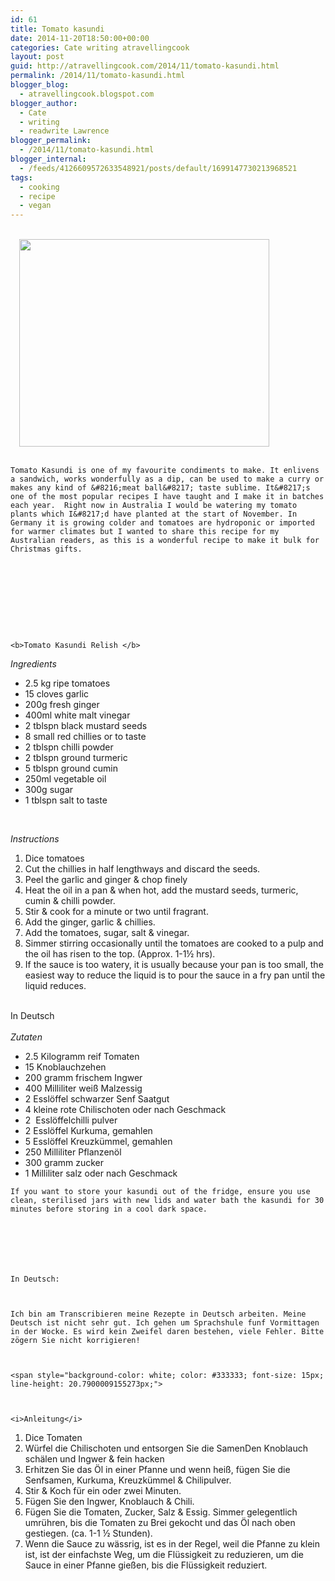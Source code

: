 ```yaml
---
id: 61
title: Tomato kasundi
date: 2014-11-20T18:50:00+00:00
categories: Cate writing atravellingcook
layout: post
guid: http://atravellingcook.com/2014/11/tomato-kasundi.html
permalink: /2014/11/tomato-kasundi.html
blogger_blog:
  - atravellingcook.blogspot.com
blogger_author:
  - Cate
  - writing
  - readwrite Lawrence
blogger_permalink:
  - /2014/11/tomato-kasundi.html
blogger_internal:
  - /feeds/4126609572633548921/posts/default/1699147730213968521
tags:
  - cooking
  - recipe
  - vegan
---
```


                              <a style="margin-left: 1em; margin-right: 1em; text-align: center;" href="http://3.bp.blogspot.com/-oidkttZSc7E/VG4obEsAuhI/AAAAAAAAKC4/vJTFhKQ5z10/s1600/tomatokasund2.jpg"><img src="http://3.bp.blogspot.com/-oidkttZSc7E/VG4obEsAuhI/AAAAAAAAKC4/vJTFhKQ5z10/s1600/tomatokasund2.jpg" alt="" width="400" height="332" border="0" /></a><br /> <br />  

  
    Tomato Kasundi is one of my favourite condiments to make. It enlivens a sandwich, works wonderfully as a dip, can be used to make a curry or makes any kind of &#8216;meat ball&#8217; taste sublime. It&#8217;s one of the most popular recipes I have taught and I make it in batches each year.  Right now in Australia I would be watering my tomato plants which I&#8217;d have planted at the start of November. In Germany it is growing colder and tomatoes are hydroponic or imported for warmer climates but I wanted to share this recipe for my Australian readers, as this is a wonderful recipe to make it bulk for Christmas gifts.


  


  
     


  
    <b>Tomato Kasundi Relish </b>






  <i>Ingredients</i>



  <ul>
    <li>
      2.5 kg ripe tomatoes
    </li>
    <li>
      15 cloves garlic
    </li>
    <li>
      200g fresh ginger
    </li>
    <li>
      400ml white malt vinegar
    </li>
    <li>
      2 tblspn black mustard seeds
    </li>
    <li>
      8 small red chillies or to taste
    </li>
    <li>
      2 tblspn chilli powder
    </li>
    <li>
      2 tblspn ground turmeric
    </li>
    <li>
      5 tblspn ground cumin
    </li>
    <li>
      250ml vegetable oil
    </li>
    <li>
      300g sugar
    </li>
    <li>
      1 tblspn salt to taste
    </li>
  </ul>



   



  <i>Instructions</i>



  <ol>
    <li>
      Dice tomatoes
    </li>
    <li>
      Cut the chillies in half lengthways and discard the seeds. 
    </li>
    <li>
      Peel the garlic and ginger & chop finely
    </li>
    <li>
      Heat the oil in a pan & when hot, add the mustard seeds, turmeric, cumin & chilli powder. 
    </li>
    <li>
      Stir & cook for a minute or two until fragrant. 
    </li>
    <li>
      Add the ginger, garlic & chillies. 
    </li>
    <li>
      Add the tomatoes, sugar, salt & vinegar. 
    </li>
    <li>
      Simmer stirring occasionally until the tomatoes are cooked to a pulp and the oil has risen to the top. (Approx. 1-1½ hrs). 
    </li>
    <li>
      If the sauce is too watery, it is usually because your pan is too small, the easiest way to reduce the liquid is to pour the sauce in a fry pan until the liquid reduces. 
    </li>
  </ol>



  <br /> In Deutsch<br /> <br /> <i>Zutaten</i>

  <ul>
    <li>
      2.5 Kilogramm reif Tomaten
    </li>
    <li>
      15 Knoblauchzehen
    </li>
    <li>
      200 gramm frischem Ingwer
    </li>
    <li>
      400 Milliliter weiß Malzessig
    </li>
    <li>
      2 Esslöffel schwarzer Senf Saatgut
    </li>
    <li>
      4 kleine rote Chilischoten oder nach Geschmack
    </li>
    <li>
      2  Esslöffelchilli pulver
    </li>
    <li>
      2 Esslöffel Kurkuma, gemahlen
    </li>
    <li>
      5 Esslöffel Kreuzkümmel, gemahlen
    </li>
    <li>
      250 Milliliter Pflanzenöl
    </li>
    <li>
      300 gramm zucker
    </li>
    <li>
      1 Milliliter salz oder nach Geschmack
    </li>
  </ul>

  
    If you want to store your kasundi out of the fridge, ensure you use clean, sterilised jars with new lids and water bath the kasundi for 30 minutes before storing in a cool dark space. 



     



    In Deutsch:



    Ich bin am Transcribieren meine Rezepte in Deutsch arbeiten. Meine Deutsch ist nicht sehr gut. Ich gehen um Sprachshule funf Vormittagen in der Wocke. Es wird kein Zweifel daren bestehen, viele Fehler. Bitte zögern Sie nicht korrigieren!



    <span style="background-color: white; color: #333333; font-size: 15px; line-height: 20.7900009155273px;"> 


  
    <i>Anleitung</i>


  <ol>
    <li>
      Dice Tomaten
    </li>
    <li>
      Würfel die Chilischoten und entsorgen Sie die SamenDen Knoblauch schälen und Ingwer & fein hacken
    </li>
    <li>
      Erhitzen Sie das Öl in einer Pfanne und wenn heiß, fügen Sie die Senfsamen, Kurkuma, Kreuzkümmel & Chilipulver.
    </li>
    <li>
      Stir & Koch für ein oder zwei Minuten.
    </li>
    <li>
      Fügen Sie den Ingwer, Knoblauch & Chili.
    </li>
    <li>
      Fügen Sie die Tomaten, Zucker, Salz & Essig. Simmer gelegentlich umrühren, bis die Tomaten zu Brei gekocht und das Öl nach oben gestiegen. (ca. 1-1 ½ Stunden). 
    </li>
    <li>
      Wenn die Sauce zu wässrig, ist es in der Regel, weil die Pfanne zu klein ist, ist der einfachste Weg, um die Flüssigkeit zu reduzieren, um die Sauce in einer Pfanne gießen, bis die Flüssigkeit reduziert.
    </li>
  </ol>
